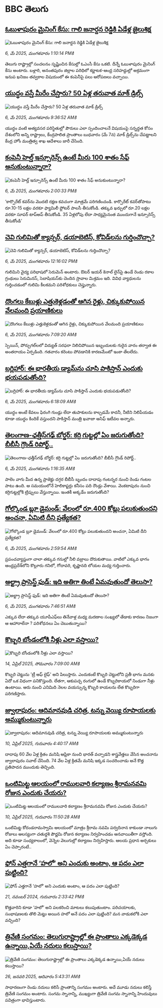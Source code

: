 # BBC తెలుగు## [ఓబుళాపురం మైనింగ్ కేసు: గాలి జనార్దన రెడ్డికి ఏడేళ్ల జైలుశిక్ష](https://www.bbc.com/telugu/articles/c74n48jwq2xo?at_campaign=githubrss)![ఓబుళాపురం మైనింగ్ కేసు: గాలి జనార్దన రెడ్డికి ఏడేళ్ల జైలుశిక్ష](https://ichef.bbci.co.uk/ace/standard/240/cpsprodpb/05a2/live/b5f24bd0-2a79-11f0-bdd5-e10f76a5033d.jpg)_6, మే 2025, మంగళవారం 1:10:14 PMకి_తెలుగు రాష్ట్రాల్లో సంచలనం సృష్టించిన కేసుల్లో ఓఎంసీ కేసు ఒకటి. దీన్నే ఓబుళాపురం మైనింగ్ కేసు అంటారు. బళ్లారి, అనంతపురం జిల్లాల పరిధిలో కర్ణాటక-ఆంధ్ర సరిహద్దుల్లో అక్రమంగా ఇనుప ఖనిజం తవ్వకాల విషయంలో ఈ కంపెనీపై పలు ఆరోపణలు వచ్చాయి.## [యుద్ధం వస్తే మీరేం చేస్తారు? 50 ఏళ్ల తరువాత మాక్ డ్రిల్స్](https://www.bbc.com/telugu/articles/c30qggr746eo?at_campaign=githubrss)![యుద్ధం వస్తే మీరేం చేస్తారు? 50 ఏళ్ల తరువాత మాక్ డ్రిల్స్](https://ichef.bbci.co.uk/ace/standard/240/cpsprodpb/6e4d/live/33089250-2a52-11f0-8c66-ebf25fc2cfef.jpg)_6, మే 2025, మంగళవారం 9:36:52 AMకి_యుద్ధం వంటి అత్యవసర పరిస్థితుల్లో పౌరులు ఎలా స్పందించాలనే విషయంపై సన్నద్ధత కోసం దేశంలోని అన్ని రాష్ట్రాలు, కేంద్రపాలిత ప్రాంతాలు బుధవారం (మే 7న) మాక్ డ్రిల్స్‌ను చేపట్టాలని కేంద్ర హోం మంత్రిత్వ శాఖ ఆదేశాలు జారీ చేసింది.## [కంపెనీ హెల్త్ ఇన్సూరెన్స్ ఉంటే మీరు 100 శాతం సేఫ్ అనుకుంటున్నారా?](https://www.bbc.com/telugu/articles/cvgpgd1vvzjo?at_campaign=githubrss)![కంపెనీ హెల్త్ ఇన్సూరెన్స్ ఉంటే మీరు 100 శాతం సేఫ్ అనుకుంటున్నారా?](https://ichef.bbci.co.uk/ace/standard/240/cpsprodpb/7181/live/645826f0-2a7e-11f0-b3db-335227be5c71.jpg)_6, మే 2025, మంగళవారం 2:00:33 PMకి_‘కార్పొరేట్‌ కవర్‌ను మొదటి రక్షణ కవచంగా మాత్రమే పరిగణించండి.
కార్పొరేట్‌ కవర్‌తోపాటు రూ.10-15 లక్షల వరకూ ఫ్యామిలీ ఫ్లోటర్‌ పాలసీ తీసుకోండి.
తక్కువ ఖర్చులో రూ.20 లక్షల వరకూ సూపర్‌ టాప్‌అప్‌ తీసుకోండి.
35 ఏళ్లలోపు లేదా సాధ్యమైనంత ముందుగానే ఇన్సూరెన్స్‌ తీసుకోండి’## [చెవి గులిమితో క్యాన్సర్, డయాబెటిస్, కోవిడ్‌లను గుర్తించొచ్చా?](https://www.bbc.com/telugu/articles/cpdz3733e62o?at_campaign=githubrss)![చెవి గులిమితో క్యాన్సర్, డయాబెటిస్, కోవిడ్‌లను గుర్తించొచ్చా?](https://ichef.bbci.co.uk/ace/standard/240/cpsprodpb/1cc3/live/a8b130e0-24c4-11f0-8c66-ebf25fc2cfef.jpg)_6, మే 2025, మంగళవారం 12:16:02 PMకి_గులిమిని వైద్య పరిభాషలో సెరుమెన్ అంటారు. ఔటర్ ఇయర్ కెనాల్ లైన్‌పై ఉండే రెండు రకాల గ్రంథులు సెరుమినస్, సెబాషియస్‌కు చెందిన స్రావాల మిశ్రమం ఇది. వివిధ వ్యాధులను గుర్తించడంలో గులిమి కీలకమని పరిశోధకులు చెప్తున్నారు.## [దొంగలు కేబుళ్లు ఎత్తుకెళ్లడంతో ఆగిన రైళ్లు, చిక్కుకుపోయిన వేలమంది ప్రయాణికులు](https://www.bbc.com/telugu/articles/c8ep0zl65jko?at_campaign=githubrss)![దొంగలు కేబుళ్లు ఎత్తుకెళ్లడంతో ఆగిన రైళ్లు, చిక్కుకుపోయిన వేలమంది ప్రయాణికులు](https://ichef.bbci.co.uk/ace/standard/240/cpsprodpb/2fd2/live/4033bb80-2a39-11f0-b73e-017aa4379a69.jpg)_6, మే 2025, మంగళవారం 7:09:20 AMకి_స్పెయిన్, పోర్చుగల్‌లలో విద్యుత్ సరఫరా నిలిచిపోయిన ఇబ్బందులకు గురైన వారం తర్వాత ఈ అంతరాయం ఏర్పడింది. గతవారం కరెంటు పోవడానికి కారణమేంటో ఇంకా తేలలేదు.## [బగ్లిహార్: ఈ భారతీయ డ్యామ్‌ను చూసి   పాకిస్తాన్‌ ఎందుకు భయపడుతోంది?](https://www.bbc.com/telugu/articles/c2de9kn980go?at_campaign=githubrss)![బగ్లిహార్: ఈ భారతీయ డ్యామ్‌ను చూసి   పాకిస్తాన్‌ ఎందుకు భయపడుతోంది?](https://ichef.bbci.co.uk/ace/standard/240/cpsprodpb/466d/live/3b028180-2a22-11f0-b741-73a7fad4f6c3.jpg)_6, మే 2025, మంగళవారం 6:18:09 AMకి_యుద్ధం అంటే కేవలం ఫిరంగి గుండ్లు లేదా తుపాకులను కాల్చడమే కాదనీ, నీటిని నిలిపేయడం కూడా యుద్ధం కిందికే వస్తుందని పాకిస్తాన్ మంత్రి ఖవాజా ఆసిఫ్ ఇటీవల అన్నారు.## [తెలంగాణ-ఛత్తీస్‌గఢ్ బోర్డర్: కర్రి గుట్టల్లో ఏం జరుగుతోంది? బీబీసీ గ్రౌండ్ రిపోర్ట్..](https://www.bbc.com/telugu/articles/cvgp21zw32vo?at_campaign=githubrss)![తెలంగాణ-ఛత్తీస్‌గఢ్ బోర్డర్: కర్రి గుట్టల్లో ఏం జరుగుతోంది? బీబీసీ గ్రౌండ్ రిపోర్ట్..](https://ichef.bbci.co.uk/ace/standard/240/cpsprodpb/115e/live/70f2d920-2a27-11f0-b26b-ab62c890638b.jpg)_6, మే 2025, మంగళవారం 1:16:35 AMకి_పాలెం వాగు మీద ఉన్న ప్రాజెక్టు దగ్గర బీబీసీ బృందం దాదాపు గంటన్నర నుంచి రెండు గంటల పాటు ఉంది. ఆ సమయంలోనే హెలికాప్టర్లు కనీసం పది రౌండ్లు వేశాయి. వెంకటాపురం నుంచి కర్రిగుట్టల్లోకి ట్రిప్పులు వేస్తున్నాయి. ఇంతకీ అక్కడేం జరుగుతోంది?## [గోల్కొండ బ్లూ డైమండ్: వేలంలో రూ.400 కోట్లు పలుకుతుందని అంచనా, ఏమిటి దీని ప్రత్యేకత?](https://www.bbc.com/telugu/articles/c4g3nv214v9o?at_campaign=githubrss)![గోల్కొండ బ్లూ డైమండ్: వేలంలో రూ.400 కోట్లు పలుకుతుందని అంచనా, ఏమిటి దీని ప్రత్యేకత?](https://ichef.bbci.co.uk/ace/standard/240/cpsprodpb/886a/live/96f48c80-2a1e-11f0-ba99-cd0f71a98af8.jpg)_6, మే 2025, మంగళవారం 2:59:54 AMకి_ప్రపంచవ్యాప్తంగా చాలా తక్కువ గనుల్లో నీలి వజ్రాలు దొరుకుతాయి.  వాటిలో ఎక్కువ భాగం ఆంధ్రప్రదేశ్‌లోని కొల్లూరు గనిలో, గోదావరి, కృష్ణానది లోయల మధ్య గుర్తించారు.## [అల్ట్రా ప్రాసెస్డ్‌ ఫుడ్‌: ఇది అతిగా తింటే ఏమవుతుందో తెలుసా? ](https://www.bbc.com/telugu/articles/cx25rr4xk94o?at_campaign=githubrss)![అల్ట్రా ప్రాసెస్డ్‌ ఫుడ్‌: ఇది అతిగా తింటే ఏమవుతుందో తెలుసా? ](https://ichef.bbci.co.uk/ace/standard/240/cpsprodpb/6f14/live/33aa9b80-2a4e-11f0-a8b0-31dbf9c39693.jpg)_6, మే 2025, మంగళవారం 7:46:51 AMకి_ఎక్కువ లేదా తక్కువ యూపీఎఫ్‌లు తినేవాళ్ల మధ్య మరణాల సంఖ్యలో తేడాకు కారణం నిజంగా ఆ ఆహారాలేనా ? పరిశోధనలు ఏం చెబుతున్నాయి?## [కొబ్బరి బోండంలోకి నీళ్లు ఎలా వస్తాయి?](https://www.bbc.com/telugu/articles/czjn4mzxxy8o?at_campaign=githubrss)![కొబ్బరి బోండంలోకి నీళ్లు ఎలా వస్తాయి?](https://ichef.bbci.co.uk/ace/standard/240/cpsprodpb/46c5/live/684a55e0-18fd-11f0-8b11-7756b7b808cc.jpg)_14, ఏప్రిల్ 2025, సోమవారం 7:09:00 AMకి_కొబ్బరి చెట్టును 'ట్రీ ఆఫ్ లైఫ్' అని పిలుస్తారు. ఎందుకంటే కొబ్బరి చెట్టులోని ప్రతీ భాగం మనకు ఏదో ఒక విధంగా పనికొస్తుంది. లేతగా, ఆకుపచ్చ రంగులో ఉండే కొబ్బరికాయలో నిండుగా నీళ్లు ఉంటాయి. ఆరు నుంచి ఎనిమిది నెలల వయస్సున్న కొబ్బరి కాయలను లేత కొబ్బరిగా పరిగణిస్తారు.## [జ్వాలాపురం: ఆదిమానవుడి చరిత్ర, టన్ను వెయ్యి రూపాయలకు అమ్ముకుంటున్నారు ](https://www.bbc.com/telugu/articles/creqqnwdd5qo?at_campaign=githubrss)![జ్వాలాపురం: ఆదిమానవుడి చరిత్ర, టన్ను వెయ్యి రూపాయలకు అమ్ముకుంటున్నారు ](https://ichef.bbci.co.uk/ace/standard/240/cpsprodpb/765e/live/b472e2d0-15b4-11f0-842b-a7355694993d.jpg)_10, ఏప్రిల్ 2025, గురువారం 4:40:17 AMకి_దాదాపు 60 వేల ఏళ్ల క్రితం మనిషి ఆఫ్రికా నుంచి భారత్ వచ్చాడని శాస్త్రవేత్తలు వేసిన అంచనాను జ్వాలాపురం సవాల్ చేసింది. 74 వేల ఏళ్ల క్రితమే మనిషి ఇక్కడ సంచరించాడు అనే కొత్త ప్రతిపాదన ముందుకు తెచ్చింది.## [ఒంటిమిట్ట ఆలయంలో రాములవారి కల్యాణం శ్రీరామనవమి రోజున ఎందుకు చేయరు?](https://www.bbc.com/telugu/articles/ce822j5e465o?at_campaign=githubrss)![ఒంటిమిట్ట ఆలయంలో రాములవారి కల్యాణం శ్రీరామనవమి రోజున ఎందుకు చేయరు?](https://ichef.bbci.co.uk/ace/standard/240/cpsprodpb/fed5/live/25534d40-1601-11f0-b58a-6113af226972.jpg)_10, ఏప్రిల్ 2025, గురువారం 11:50:28 AMకి_ఒంటిమిట్ట కోదండరామస్వామి ఆలయంలో మాత్రం శ్రీరామ నవమి పర్వదినాన కాకుండా నాలుగు రోజులు ఆలస్యంగా చతుర్దశి పౌర్ణమి రోజున కల్యాణం నిర్వహించడం ఆనవాయితీగా వస్తోంది. అది కూడా సంధ్యకాలంలో, వెన్నెల వెలుగుల్లో కల్యాణం నిర్వహిస్తారు. ఆలయ ప్రధాన అర్చకులు ఏం చెప్పారంటే..## [ఫోన్ ఎత్తగానే ‘హలో’ అని ఎందుకు అంటాం, ఆ పదం ఎలా పుట్టింది?](https://www.bbc.com/telugu/articles/cgj7x7gdjq4o?at_campaign=githubrss)![ఫోన్ ఎత్తగానే ‘హలో’ అని ఎందుకు అంటాం, ఆ పదం ఎలా పుట్టింది?](https://ichef.bbci.co.uk/ace/standard/240/cpsprodpb/0618/live/7a20ebb0-a807-11ef-b21e-5359bd56d02f.jpg)_21, నవంబర్ 2024, గురువారం 2:33:42 PMకి_కొత్తవారిని కూడా ‘హలో’ అని పలకరించి మాటలు కలుపుతుంటాం.  పరిచయాలకు, సంభాషణలకు తొలి మెట్టు అయిన హలో అనే పదం ఎలా పుట్టింది? మన వాడుకలోకి ఎలా వచ్చింది?## [త్రివేణి సంగమం: తెలుగురాష్ట్రాల్లో ఈ ప్రాంతాలు ఎక్కడెక్కడ ఉన్నాయి,ఏయే నదులు కలుస్తాయి? ](https://www.bbc.com/telugu/articles/cz7elrr17jeo?at_campaign=githubrss)![త్రివేణి సంగమం: తెలుగురాష్ట్రాల్లో ఈ ప్రాంతాలు ఎక్కడెక్కడ ఉన్నాయి,ఏయే నదులు కలుస్తాయి? ](https://ichef.bbci.co.uk/ace/standard/240/cpsprodpb/9dad/live/7f50e780-da42-11ef-a37f-eba91255dc3d.jpg)_26, జనవరి 2025, ఆదివారం 5:43:31 AMకి_సాధారణంగా రెండు నదులు కలిసే ప్రాంతాన్ని సంగమం అంటారు. అదే మూడు నదులు కలిస్తే త్రివేణి సంగమం అంటారు. సంగమ స్నానాన్ని, ముఖ్యంగా త్రివేణి సంగమ స్నానాన్ని హిందువులు పవిత్రంగా భావిస్తుంటారు.